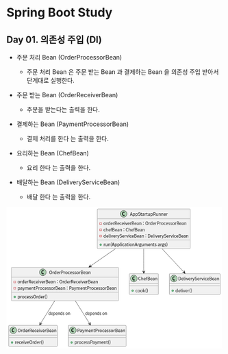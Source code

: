 # Spring Boot Study 

## Day 01. 의존성 주입 (DI)
- 주문 처리 Bean (OrderProcessorBean)
    - 주문 처리 Bean 은 주문 받는 Bean 과 결제하는 Bean 을 의존성 주입 받아서 단계대로 실행한다.

- 주문 받는 Bean (OrderReceiverBean)
    - 주문을 받는다는 출력을 한다.

- 결제하는 Bean (PaymentProcessorBean)
    - 결제 처리를 한다 는 출력을 한다.

- 요리하는 Bean (ChefBean)
    - 요리 한다 는 출력을 한다.

- 배달하는 Bean (DeliveryServiceBean)
    - 배달 한다 는 출력을 한다.

![alt text](image.png)